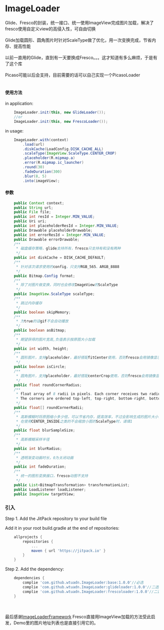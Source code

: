 # ImageLoader
Glide、Fresco的封装，统一接口、统一使用ImageView完成图片加载，解决了fresco使用自定义view的高侵入性，可自由切换
<br><br>
Glide加载圆形、圆角图片时针对ScaleType做了优化，用一次变换完成，节省内存、提高性能
<br><br>
以前一直用的Glide，直到有一天要换成Fresco。。。这才知道有多么麻烦，于是有了这个库
<br><br>
Picaso可能以后会支持，目前需要的话可以自己实现一个PicasoLoader
<br><br>
#### 使用方法
in application:
```java
    ImageLoader.init(this, new GlideLoader());
    //or
    ImageLoader.init(this, new FrescoLoader());
```
in usage:
```java
    ImageLoader.with(context)
        .load(url)
        .diskCache(LoadConfig.DISK_CACHE_ALL)
        .scaleType(ImageView.ScaleType.CENTER_CROP)
        .placeholder(R.mipmap.a)
        .error(R.mipmap.ic_launcher)
        .round(30)
        .fadeDuration(300)
        .blur(8, 5)
        .into(imageView);
```

#### 参数
```java
    public Context context;
    public String url;
    public File file;
    public int resId = Integer.MIN_VALUE;
    public Uri uri;
    public int placeholderResId = Integer.MIN_VALUE;
    public Drawable placeholderDrawable;
    public int errorResId = Integer.MIN_VALUE;
    public Drawable errorDrawable;
    /**
     * 磁盘缓存策略，glide支持所有，fresco只支持有和没有两种
     */
    public int diskCache = DISK_CACHE_DEFAULT;
    /**
     * 针对该次请求使用的config，只支持RGB_565、ARGB_8888
     */
    public Bitmap.Config format;
    /**
     * 除了对图片做变换，同时也会修改ImageView的ScaleType
     */
    public ImageView.ScaleType scaleType;
    /**
     * 跳过内存缓存
     */
    public boolean skipMemory;
    /**
     * 为true的话gif不会自动播放
     */
    public boolean asBitmap;
    /**
     * 期望获得的图片宽高,负值表示按原图大小加载
     */
    public int width, height;
    /**
     * 圆形图片，支持placeholder，最好搭配fitCenter使用，否则fresco会用镜像显示小图片
     */
    public boolean isCircle;
    /**
     * 圆角图片，支持placeholder，最好搭配centerCrop使用，否则fresco会用镜像显示小图片
     */
    public float roundCornerRadius;
    /**
     * float array of 8 radii in pixels. Each corner receives two radius values [X, Y].
     * The corners are ordered top-left, top-right, bottom-right, bottom-left.
     */
    public float[] roundCornerRadii;
    /**
     * 高斯模糊时将原图缩小多少倍，可以节省内存，提高效率，不过会影响生成的图片大小，
     * 在使用CENTER_INSIDE之类的不会缩放小图的ScaleType时，请填1
     */
    public float blurSampleSize;
    /**
     * 高斯模糊采样半径
     */
    public int blurRadius;
    /**
     * 透明渐变动画时长，0为关闭动画
     */
    public int fadeDuration;
    /**
     * 统一的图形变换接口，fresco动图不支持
     */
    public List<BitmapTransformation> transformationList;
    public LoadListener loadListener;
    public ImageView targetView;
```

### 引入
Step 1. Add the JitPack repository to your build file

Add it in your root build.gradle at the end of repositories:
```gradle
    allprojects {
        repositories {
            ...
            maven { url 'https://jitpack.io' }
        }
    }
```
Step 2. Add the dependency:
```gradle
    dependencies {
        complie 'com.github.wtuadn.ImageLoader:base:1.0.0'//必选
        complie 'com.github.wtuadn.ImageLoader:glideloader:1.0.0'//二选一
        complie 'com.github.wtuadn.ImageLoader:frescoloader:1.0.0'//二选一
    }
```
<br><br>
最后感谢[ImageLoaderFramework](https://github.com/ladingwu/ImageLoaderFramework) Fresco直接用ImageView加载的方法受此启发，Demo里的图片地址列表也是直接引用它的。